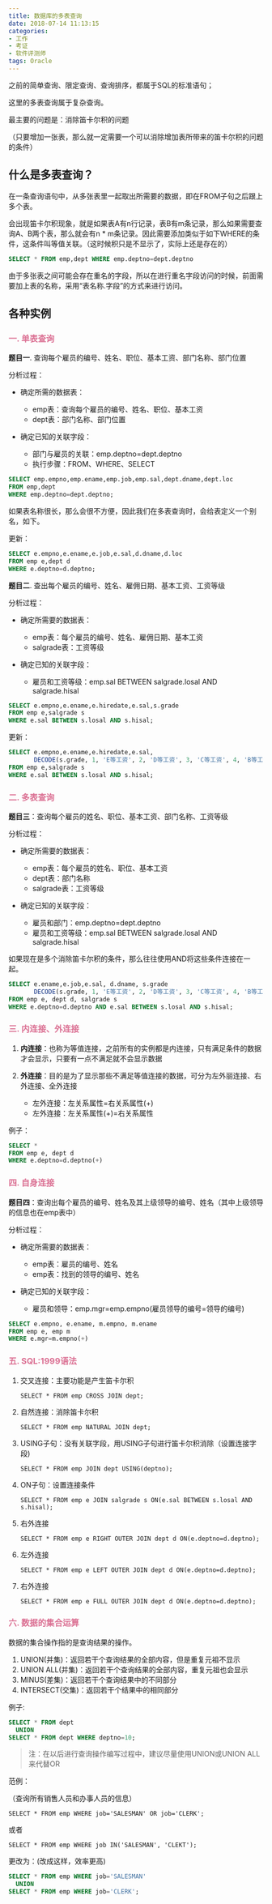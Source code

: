 ```yaml
---
title: 数据库的多表查询
date: 2018-07-14 11:13:15
categories: 
- 工作
- 考证
- 软件评测师
tags: Oracle
---
```


之前的简单查询、限定查询、查询排序，都属于SQL的标准语句；

这里的多表查询属于复杂查询。

最主要的问题是：消除笛卡尔积的问题

（只要增加一张表，那么就一定需要一个可以消除增加表所带来的笛卡尔积的问题的条件）

## 什么是多表查询？
   
   在一条查询语句中，从多张表里一起取出所需要的数据，即在FROM子句之后跟上多个表。
   
   会出现笛卡尔积现象，就是如果表A有n行记录，表B有m条记录，那么如果需要查询A、B两个表，那么就会有n * m条记录。因此需要添加类似于如下WHERE的条件，这条件叫等值关联。（这时候积只是不显示了，实际上还是存在的）
   
   ```sql
   SELECT * FROM emp,dept WHERE emp.deptno=dept.deptno
   ```
   
   由于多张表之间可能会存在重名的字段，所以在进行重名字段访问的时候，前面需要加上表的名称，采用“表名称.字段”的方式来进行访问。
   
## 各种实例

### <font color=palevioletred>一. 单表查询</font>

**题目一**. 查询每个雇员的编号、姓名、职位、基本工资、部门名称、部门位置

分析过程：
   
* 确定所需的数据表：
      
  * emp表：查询每个雇员的编号、姓名、职位、基本工资
  * dept表：部门名称、部门位置
   
* 确定已知的关联字段：

  * 部门与雇员的关联：emp.deptno=dept.deptno
  * 执行步骤：FROM、WHERE、SELECT

```sql
SELECT emp.empno,emp.ename,emp.job,emp.sal,dept.dname,dept.loc
FROM emp,dept
WHERE emp.deptno=dept.deptno;
```

如果表名称很长，那么会很不方便，因此我们在多表查询时，会给表定义一个别名，如下。

更新：

```sql
SELECT e.empno,e.ename,e.job,e.sal,d.dname,d.loc
FROM emp e,dept d
WHERE e.deptno=d.deptno;
```


**题目二**. 查出每个雇员的编号、姓名、雇佣日期、基本工资、工资等级

分析过程：

* 确定所需要的数据表：

   * emp表：每个雇员的编号、姓名、雇佣日期、基本工资
   * salgrade表：工资等级
   
* 确定已知的关联字段：
   
   * 雇员和工资等级：emp.sal BETWEEN salgrade.losal AND salgrade.hisal


```sql
SELECT e.empno,e.ename,e.hiredate,e.sal,s.grade
FROM emp e,salgrade s
WHERE e.sal BETWEEN s.losal AND s.hisal;
```

更新：

```sql
SELECT e.empno,e.ename,e.hiredate,e.sal,
       DECODE(s.grade, 1, 'E等工资', 2, 'D等工资', 3, 'C等工资', 4, 'B等工资', 5, 'A等工资') grade
FROM emp e,salgrade s
WHERE e.sal BETWEEN s.losal AND s.hisal;
```

### <font color=palevioletred>二. 多表查询</font>

**题目三**：查询每个雇员的姓名、职位、基本工资、部门名称、工资等级

分析过程：

* 确定所需要的数据表：
 
  * emp表：每个雇员的姓名、职位、基本工资
  * dept表：部门名称
  * salgrade表：工资等级
  
* 确定已知的关联字段：
   
  * 雇员和部门：emp.deptno=dept.deptno
  * 雇员和工资等级：emp.sal BETWEEN salgrade.losal AND salgrade.hisal

如果现在是多个消除笛卡尔积的条件，那么往往使用AND将这些条件连接在一起。
  
```sql
SELECT e.ename,e.job,e.sal, d.dname, s.grade
       DECODE(s.grade, 1, 'E等工资', 2, 'D等工资', 3, 'C等工资', 4, 'B等工资', 5, 'A等工资') grade
FROM emp e, dept d, salgrade s
WHERE e.deptno=d.deptno AND e.sal BETWEEN s.losal AND s.hisal;
```


### <font color=palevioletred>三. 内连接、外连接</font>

1. **内连接**：也称为等值连接，之前所有的实例都是内连接，只有满足条件的数据才会显示，只要有一点不满足就不会显示数据

2. **外连接**：目的是为了显示那些不满足等值连接的数据，可分为左外丽连接、右外连接、全外连接
   
   * 左外连接：左关系属性=右关系属性(+)
   * 左外连接：左关系属性(+)=右关系属性
   
  例子：
  
  ```sql
  SELECT *
  FROM emp e, dept d
  WHERE e.deptno=d.deptno(+)
  ```
  
  
### <font color=palevioletred>四. 自身连接</font>

**题目四**：查询出每个雇员的编号、姓名及其上级领导的编号、姓名（其中上级领导的信息也在emp表中）

分析过程：

* 确定所需要的数据表：
   
  * emp表：雇员的编号、姓名
  * emp表：找到的领导的编号、姓名
  
* 确定已知的关联字段：
   
  * 雇员和领导：emp.mgr=emp.empno(雇员领导的编号=领导的编号)

```sql
SELECT e.empno, e.ename, m.empno, m.ename
FROM emp e, emp m
WHERE e.mgr=m.empno(+)
```

### <font color=palevioletred>五. SQL:1999语法</font>

1. 交叉连接：主要功能是产生笛卡尔积

   `SELECT * FROM emp CROSS JOIN dept;`
 
2. 自然连接：消除笛卡尔积

   `SELECT * FROM emp NATURAL JOIN dept;`
 
3. USING子句：没有关联字段，用USING子句进行笛卡尔积消除（设置连接字段)

   `SELECT * FROM emp JOIN dept USING(deptno);`

4. ON子句：设置连接条件
   
   	`SELECT * FROM emp e JOIN salgrade s ON(e.sal BETWEEN s.losal AND s.hisal);`
   	
5. 右外连接

   `SELECT * FROM emp e RIGHT OUTER JOIN dept d ON(e.deptno=d.deptno);`

6. 左外连接

   `SELECT * FROM emp e LEFT OUTER JOIN dept d ON(e.deptno=d.deptno);`
   
7. 右外连接

   `SELECT * FROM emp e FULL OUTER JOIN dept d ON(e.deptno=d.deptno);`
   

### <font color=palevioletred>六. 数据的集合运算</font>

数据的集合操作指的是查询结果的操作。

1. UNION(并集)：返回若干个查询结果的全部内容，但是重复元祖不显示
2. UNION ALL(并集)：返回若干个查询结果的全部内容，重复元祖也会显示
3. MINUS(差集)：返回若干个查询结果中的不同部分
4. INTERSECT(交集)：返回若干个结果中的相同部分

例子:

```sql
SELECT * FROM dept
  UNION
SELECT * FROM dept WHERE deptno=10;
```

> 注：在以后进行查询操作编写过程中，建议尽量使用UNION或UNION ALL来代替OR

范例：

（查询所有销售人员和办事人员的信息）

`SELECT * FROM emp WHERE job='SALESMAN' OR job='CLERK';`

或者

`SELECT * FROM emp WHERE job IN('SALESMAN', 'CLEKT');`

更改为：(改成这样，效率更高)

```sql
SELECT * FROM emp WHERE job='SALESMAN' 
  UNION
SELECT * FROM emp WHERE job='CLERK';
```
